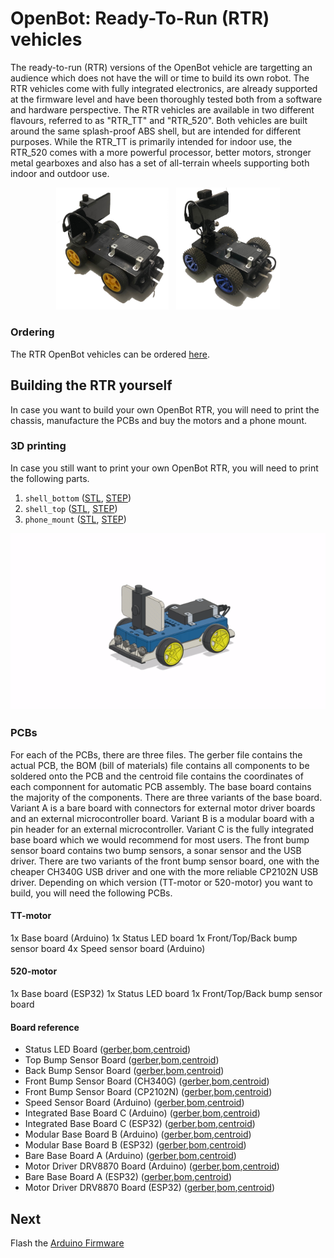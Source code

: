 # OpenBot: Ready-To-Run (RTR) vehicles

The ready-to-run (RTR) versions of the OpenBot vehicle are targetting an audience which does not have the will or time to build its own robot. The RTR vehicles come with fully integrated electronics, are already supported at the firmware level and have been thoroughly tested both from a software and hardware perspective. The RTR vehicles are available in two different flavours, referred to as "RTR_TT" and "RTR_520". Both vehicles are built around the same splash-proof ABS shell, but are intended for different purposes. While the RTR_TT is primarily intended for indoor use, the RTR_520 comes with a more powerful processor, better motors, stronger metal gearboxes and also has a set of all-terrain wheels supporting both indoor and outdoor use. 
<p align="center">
  <a> <img src="/docs/images/RTR_TT.jpg" width="35.8%" /> &nbsp
  </a>
  <a> <img src="/docs/images/RTR_520.jpg" width="33%" />
  </a>
</p>

### Ordering

The RTR OpenBot vehicles can be ordered [here](http://www.openbot.info/).

## Building the RTR yourself

In case you want to build your own OpenBot RTR, you will need to print the chassis, manufacture the PCBs and buy the motors and a phone mount.

### 3D printing

In case you still want to print your own OpenBot RTR, you will need to print the following parts.

1) ```shell_bottom``` ([STL](cad/rtr_bottom.stl), [STEP](cad/rtr_bottom.step))
2) ```shell_top``` ([STL](cad/rtr_top.stl), [STEP](cad/rtr_top.step)) 
3) ```phone_mount``` ([STL](cad/rtr_mount.stl), [STEP](cad/rtr_mount.step))

<p align="center">
  <img src="../../docs/images/rtr_tt_assembly.gif" width="600" alt="App GUI"/>
</p>

### PCBs

For each of the PCBs, there are three files. The gerber file contains the actual PCB, the BOM (bill of materials) file contains all components to be soldered onto the PCB and the centroid file contains the coordinates of each componnent for automatic PCB assembly. The base board contains the majority of the components. There are three variants of the base board. Variant A is a bare board with connectors for external motor driver boards and an external microcontroller board. Variant B is a modular board with a pin header for an external microcontroller. Variant C is the fully integrated base board which we would recommend for most users. The front bump sensor board contains two bump sensors, a sonar sensor and the USB driver. There are two variants of the front bump sensor board, one with the cheaper CH340G USB driver and one with the more reliable CP2102N USB driver. Depending on which version (TT-motor or 520-motor) you want to build, you will need the following PCBs.

#### TT-motor

1x Base board (Arduino)
1x Status LED board
1x Front/Top/Back bump sensor board
4x Speed sensor board (Arduino)

#### 520-motor

1x Base board (ESP32)
1x Status LED board
1x Front/Top/Back bump sensor board

#### Board reference

- Status LED Board ([gerber](),[bom](),[centroid]())
- Top Bump Sensor Board ([gerber](),[bom](),[centroid]())
- Back Bump Sensor Board ([gerber](),[bom](),[centroid]())
- Front Bump Sensor Board (CH340G) ([gerber](),[bom](),[centroid]())
- Front Bump Sensor Board (CP2102N) ([gerber](),[bom](),[centroid]())
- Speed Sensor Board (Arduino) ([gerber](),[bom](),[centroid]())
- Integrated Base Board C (Arduino) ([gerber](),[bom](),[centroid]())
- Integrated Base Board C (ESP32) ([gerber](),[bom](),[centroid]())
- Modular Base Board B (Arduino) ([gerber](),[bom](),[centroid]())
- Modular Base Board B (ESP32) ([gerber](),[bom](),[centroid]())
- Bare Base Board A (Arduino) ([gerber](),[bom](),[centroid]())
- Motor Driver DRV8870 Board (Arduino) ([gerber](),[bom](),[centroid]())
- Bare Base Board A (ESP32) ([gerber](),[bom](),[centroid]())
- Motor Driver DRV8870 Board (ESP32) ([gerber](),[bom](),[centroid]())

## Next

Flash the [Arduino Firmware](../../firmware/README.md)
